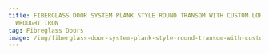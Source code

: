 ```yaml
---
title: FIBERGLASS DOOR SYSTEM PLANK STYLE ROUND TRANSOM WITH CUSTOM LOREDO
  WROUGHT IRON
tag: Fibreglass Doors
image: /img/fiberglass-door-system-plank-style-round-transom-with-custom-loredo-wrought-iron-e1501596028878.jpg
---
```

